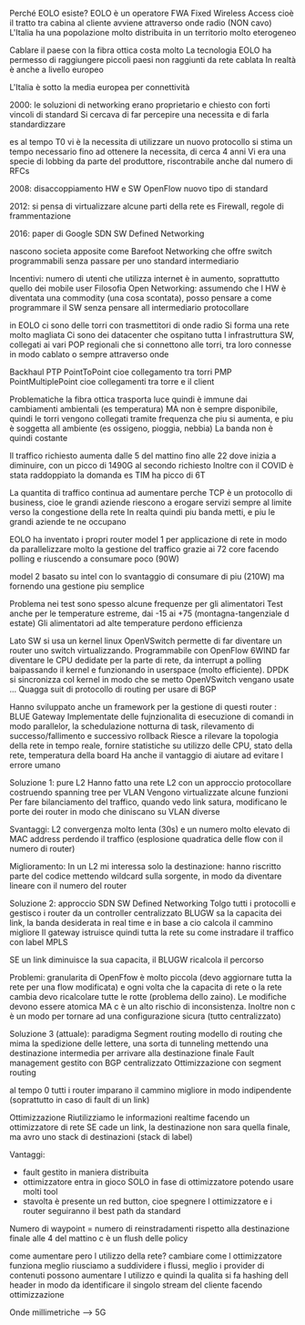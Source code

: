 Perché EOLO esiste? EOLO è un operatore FWA Fixed Wireless Access cioè il tratto tra cabina al cliente avviene attraverso onde radio (NON cavo)
L'Italia ha una popolazione molto distribuita in un territorio molto eterogeneo

Cablare il paese con la fibra ottica costa molto
La tecnologia EOLO ha permesso di raggiungere piccoli paesi non raggiunti da rete cablata
In realtà è anche a livello europeo 

L'Italia è sotto la media europea per connettività

2000: le soluzioni di networking erano proprietario e chiesto con forti vincoli di standard
Si cercava di far percepire una necessita e di farla standardizzare

es al tempo T0 vi è la necessita di utilizzare un nuovo protocollo
si stima un tempo necessario fino ad ottenere la necessita, di cerca 4 anni
Vi era una specie di lobbing da parte del produttore, riscontrabile anche dal numero di RFCs

2008: disaccoppiamento HW e SW
OpenFlow nuovo tipo di standard 

2012: si pensa di virtualizzare alcune parti della rete es Firewall, regole di frammentazione

2016: paper di Google SDN SW Defined Networking

nascono societa apposite come Barefoot Networking che offre switch programmabili senza passare per uno standard intermediario 


Incentivi: numero di utenti che utilizza internet è in aumento, soprattutto quello dei mobile user 
Filosofia Open Networking: assumendo che l HW è diventata una commodity (una cosa scontata), posso pensare a come programmare il SW senza pensare all intermediario protocollare

in EOLO ci sono delle torri con trasmettitori di onde radio
Si forma una rete molto magliata
Ci sono dei datacenter che ospitano tutta l infrastruttura SW, collegati ai vari POP regionali che si connettono alle torri, tra loro connesse in modo cablato o sempre attraverso onde

Backhaul PTP PointToPoint cioe collegamento tra torri
PMP PointMultiplePoint cioe collegamenti tra torre e il client

Problematiche
la fibra ottica trasporta luce quindi è immune dai cambiamenti ambientali (es temperatura) MA non è sempre disponibile, quindi le torri vengono collegati tramite frequenza che piu si aumenta, e piu è soggetta all ambiente (es ossigeno, pioggia, nebbia)
La banda non è quindi costante

Il traffico richiesto aumenta dalle 5 del mattino fino alle 22 dove inizia a diminuire, con un picco di 1490G al secondo richiesto
Inoltre con il COVID è stata raddoppiato la domanda 
es TIM ha picco di 6T

La quantita di traffico continua ad aumentare perche TCP è un protocollo di business, cioe le grandi aziende riescono a erogare servizi sempre al limite verso la congestione della rete
In realta quindi piu banda metti, e piu le grandi aziende te ne occupano

EOLO ha inventato i propri router 
model 1 per applicazione di rete in modo da parallelizzare molto la gestione del traffico grazie ai 72 core facendo polling e riuscendo a consumare poco (90W)

model 2 basato su intel con lo svantaggio di consumare di piu (210W) ma fornendo una gestione piu semplice

Problema nei test sono spesso alcune frequenze per gli alimentatori
Test anche per le temperature estreme, dai -15 ai +75 (montagna-tangenziale d estate)
Gli alimentatori ad alte temperature perdono efficienza 


Lato SW si usa un kernel linux 
OpenVSwitch permette di far diventare un router uno switch virtualizzando. Programmabile con OpenFlow
6WIND far diventare le CPU dedidate per la parte di rete, da interrupt a polling baipassando il kernel e funzionando in userspace (molto efficiente). DPDK si sincronizza col kernel in modo che se metto OpenVSwitch vengano usate
...
Quagga suit di protocollo di routing per usare di BGP

Hanno sviluppato anche un framework per la gestione di questi router : BLUE Gateway
Implementate delle fujnzionalita di esecuzione di comandi in modo parallelor, la schedulazione notturna di task, rilevamento di successo/fallimento e successivo rollback
Riesce a rilevare la topologia della rete in tempo reale, fornire statistiche su utilizzo delle CPU, stato della rete, temperatura della board
Ha anche il vantaggio di aiutare ad evitare l errore umano


Soluzione 1: pure L2
Hanno fatto una rete L2 con un approccio protocollare costruendo spanning tree per VLAN
Vengono virtualizzate alcune funzioni
Per fare bilanciamento del traffico, quando vedo link satura, modificano le porte dei router in modo che diniscano su VLAN diverse

Svantaggi: L2 convergenza molto lenta (30s) e un numero molto elevato di MAC address perdendo il traffico (esplosione quadratica delle flow con il numero di router)


Miglioramento:
In un L2 mi interessa solo la destinazione: hanno riscritto parte del codice mettendo wildcard sulla sorgente, in modo da diventare lineare con il numero del router 

Soluzione 2: approccio SDN SW Defined Networking
Tolgo tutti i protocolli e gestisco i router da un controller centralizzato
BLUGW sa la capacita dei link, la banda desiderata in real time e in base a cio calcola il cammino migliore
Il gateway istruisce quindi tutta la rete su come instradare il traffico con label MPLS

SE un link diminuisce la sua capacita, il BLUGW ricalcola il percorso

Problemi: granularita di OpenFfow è molto piccola (devo aggiornare tutta la rete per una flow modificata) e ogni volta che la capacita di rete o la rete cambia devo ricalcolare tutte le rotte (problema dello zaino). Le modifiche devono essere atomica MA c è un alto rischio di inconsistenza. Inoltre non c è un modo per tornare ad una configurazione sicura (tutto centralizzato)

Soluzione 3 (attuale): paradigma Segment routing
modello di routing che mima la spedizione delle lettere, una sorta di tunneling mettendo una destinazione intermedia per arrivare alla destinazione finale
Fault management gestito con BGP centralizzato
Ottimizzazione con segment routing 

al tempo 0 tutti i router imparano il cammino migliore in modo indipendente (soprattutto in caso di fault di un link)

Ottimizzazione
Riutilizziamo le informazioni realtime facendo un ottimizzatore di rete 
SE cade un link, la destinazione non sara quella finale, ma avro uno stack di destinazioni (stack di label)

Vantaggi: 
- fault gestito in maniera distribuita 
- ottimizzatore entra in gioco SOLO in fase di ottimizzatore potendo usare molti tool
- stavolta è presente un red button, cioe spegnere l ottimizzatore e i router seguiranno il best path da standard

Numero di waypoint = numero di reinstradamenti rispetto alla destinazione finale
alle 4 del mattino c è un flush delle policy


come aumentare pero l utilizzo della rete? cambiare come l ottimizzatore funziona
meglio riusciamo a suddividere i flussi, meglio i provider di contenuti possono aumentare l utilizzo e quindi la qualita 
si fa hashing dell header in modo da identificare il singolo stream del cliente facendo ottimizzazione

Onde millimetriche --> 5G